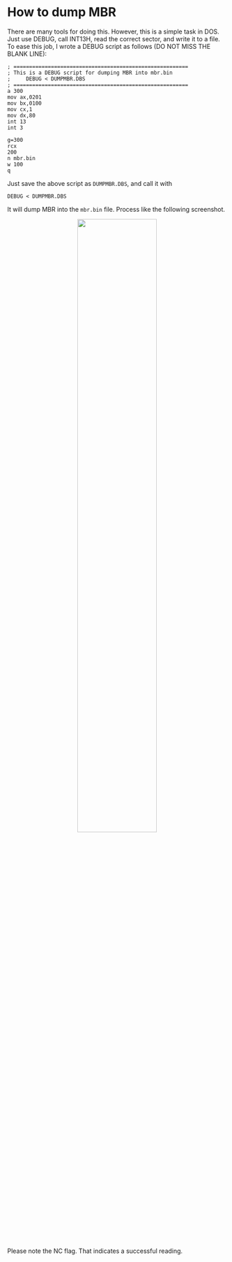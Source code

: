 # How to dump MBR

There are many tools for doing this. However, this is a simple task in DOS. Just use DEBUG, call INT13H, read the correct sector, and write it to a file. To ease this job, I wrote a DEBUG script as follows (DO NOT MISS THE BLANK LINE):

```
; ========================================================
; This is a DEBUG script for dumping MBR into mbr.bin
;     DEBUG < DUMPMBR.DBS
; ======================================================== 
a 300
mov ax,0201
mov bx,0100
mov cx,1
mov dx,80
int 13
int 3

g=300
rcx
200
n mbr.bin
w 100
q

```

Just save the above script as `DUMPMBR.DBS`, and call it with


```
DEBUG < DUMPMBR.DBS
```

It will dump MBR into the `mbr.bin` file. Process like the following screenshot.

<p align="center">
  <img src="https://github.com/pufengdu/RetroFuns/assets/5275359/cf043c25-3b6a-4359-b174-1b011082e05e" width="60%"/>
</p>

Please note the NC flag. That indicates a successful reading.
